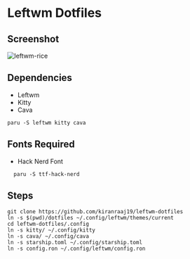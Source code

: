 # Leftwm Dotfiles

## Screenshot

![leftwm-rice](https://user-images.githubusercontent.com/39441413/227709840-fb21ee7a-0883-4ec2-a5c7-98b63a55e647.png)

## Dependencies
- Leftwm
- Kitty
- Cava
```
paru -S leftwm kitty cava
```

## Fonts Required
- Hack Nerd Font

```
  paru -S ttf-hack-nerd
```

## Steps

```
git clone https://github.com/kiranraaj19/leftwm-dotfiles
ln -s $(pwd)/dotfiles ~/.config/leftwm/themes/current
cd leftwm-dotfiles/.config
ln -s kitty/ ~/.config/kitty
ln -s cava/ ~/.config/cava
ln -s starship.toml ~/.config/starship.toml
ln -s config.ron ~/.config/leftwm/config.ron
```
